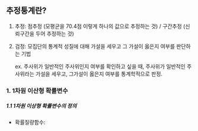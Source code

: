 ## 추정퉁계란?
1) 추정: 점추정 (모평균을 70.4점 이렇게 하나의 값으로 추정하는 것) / 구간추정 (신뢰구간을 두어 추정하는 것)
2) 검정: 모집단의 통계적 성질에 대해 가설을 세우고 그 가설이 옳은지 여부를 판단하는 기법

   ex. 주사위가 일반적인 주사위인지 여부를 확인하고 싶을 때, 주사위가 일반적인 주사위라는 가설을 세우고, 그가설이 옳은지 여부를 통계학적으로 판정.



### 1. 1차원 이산형 확률변수

##### 1.1 1차원 이상형 확률변수의 정의
- 확률질량함수: 

